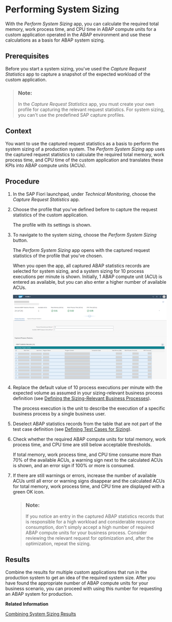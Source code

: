 <!-- loio95bc2c1346434032bf79866243cae5a3 -->

# Performing System Sizing

With the *Perform System Sizing* app, you can calculate the required total memory, work process time, and CPU time in ABAP compute units for a custom application operated in the ABAP environment and use these calculations as a basis for ABAP system sizing.



<a name="loio95bc2c1346434032bf79866243cae5a3__prereq_qmx_2qp_sqb"/>

## Prerequisites

Before you start a system sizing, you've used the *Capture Request Statistics* app to capture a snapshot of the expected workload of the custom application.

> ### Note:  
> In the *Capture Request Statistics* app, you must create your own profile for capturing the relevant request statistics. For system sizing, you can't use the predefined SAP capture profiles.



## Context

You want to use the captured request statistics as a basis to perform the system sizing of a production system. The *Perform System Sizing* app uses the captured request statistics to calculate the required total memory, work process time, and CPU time of the custom application and translates these KPIs into ABAP compute units \(ACUs\).



## Procedure

1.  In the SAP Fiori launchpad, under *Technical Monitoring*, choose the *Capture Request Statistics* app.

2.  Choose the profile that you've defined before to capture the request statistics of the custom application.

    The profile with its settings is shown.

3.  To navigate to the system sizing, choose the *Perform System Sizing* button.

    The *Perform System Sizing* app opens with the captured request statistics of the profile that you've chosen.

    When you open the app, all captured ABAP statistics records are selected for system sizing, and a system sizing for 10 process executions per minute is shown. Initially, 1 ABAP compute unit \(ACU\) is entered as available, but you can also enter a higher number of available ACUs.

    ![](images/Perform_System_Sizing_App_9b12fe9.png)

4.  Replace the default value of 10 process executions per minute with the expected volume as assumed in your sizing-relevant business process definition \(see [Defining the Sizing-Relevant Business Processes](defining-the-sizing-relevant-business-processes-4c482a9.md)\).

    The process execution is the unit to describe the execution of a specific business process by a single business user.

5.  Deselect ABAP statistics records from the table that are not part of the test case definition \(see [Defining Test Cases for Sizing](defining-test-cases-for-sizing-0e95d18.md)\).

6.  Check whether the required ABAP compute units for total memory, work process time, and CPU time are still below acceptable thresholds.

    If total memory, work process time, and CPU time consume more than 70% of the available ACUs, a warning sign next to the calculated ACUs is shown, and an error sign if 100% or more is consumed.

7.  If there are still warnings or errors, increase the number of available ACUs until all error or warning signs disappear and the calculated ACUs for total memory, work process time, and CPU time are displayed with a green OK icon.

    > ### Note:  
    > If you notice an entry in the captured ABAP statistics records that is responsible for a high workload and considerable resource consumption, don't simply accept a high number of required ABAP compute units for your business process. Consider reviewing the relevant request for optimization and, after the optimization, repeat the sizing.




<a name="loio95bc2c1346434032bf79866243cae5a3__result_zzs_51q_sqb"/>

## Results

Combine the results for multiple custom applications that run in the production system to get an idea of the required system size. After you have found the appropriate number of ABAP compute units for your business scenario, you can proceed with using this number for requesting an ABAP system for production.

**Related Information**  


[Combining System Sizing Results](combining-system-sizing-results-c9565cb.md "After performing a system sizing for each business process, combine the results for multiple custom applications that should run in the production system to get an idea of its required system size.")

